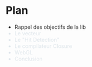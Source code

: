 <!SLIDE>

# Plan

<ul>
<li>Rappel des objectifs de la lib</li>
<li style="color: #DFE6EB">Le vecteur</li>
<li style="color: #DFE6EB">Le "Hit Detection"</li>
<li style="color: #DFE6EB">Le compilateur Closure</li>
<li style="color: #DFE6EB">WebGL</li>
<li style="color: #DFE6EB">Conclusion</li>
</ul>
